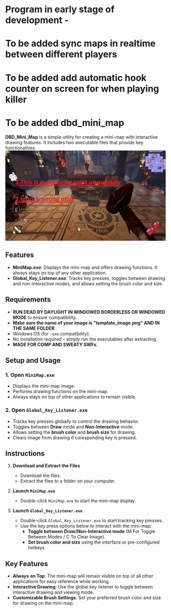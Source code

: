 # Program in early stage of development - 
# To be added sync maps in realtime between different players 
# To be added add automatic hook counter on screen for when playing killer
# To be added dbd_mini_map

**DBD_Mini_Map** is a simple utility for creating a mini-map with interactive drawing features. It includes two executable files that provide key functionalities.
![Alt Text](https://github.com/emiliqn101/DBD_Mini_Map/blob/main/Screenshot%20(684).png)
## Features

- **MiniMap.exe**: Displays the mini-map and offers drawing functions. It always stays on top of any other application.
- **Global_Key_Listener.exe**: Tracks key presses, toggles between drawing and non-interactive modes, and allows setting the brush color and size.

## Requirements

- **RUN DEAD BY DAYLIGHT IN WINDOWED BORDERLESS OR WINDOWED MODE** to ensure compatibility.
- **Make sure the name of your image is "template_image.png" AND IN THE SAME FOLDER**.
- Windows OS (for `.exe` compatibility).
- No installation required – simply run the executables after extracting.
- **MADE FOR COMP AND SWEATY SWFs**.

## Setup and Usage

### 1. Open `MiniMap.exe`
   - Displays the mini-map image.
   - Performs drawing functions on the mini-map.
   - Always stays on top of other applications to remain visible.

### 2. Open `Global_Key_Listener.exe`
   - Tracks key presses globally to control the drawing behavior.
   - Toggles between **Draw** mode and **Non-Interactive** mode.
   - Allows setting the **brush color** and **brush size** for drawing.
   - Clears image from drawing if coresponding key is pressed.

## Instructions

1. **Download and Extract the Files**
   - Download the files.
   - Extract the files to a folder on your computer.

2. **Launch `MiniMap.exe`**
   - Double-click `MiniMap.exe` to start the mini-map display.

3. **Launch `Global_Key_Listener.exe`**
   - Double-click `Global_Key_Listener.exe` to start tracking key presses.
   - Use the key press options below to interact with the mini-map:
     - **Toggle between Draw/Non-Interactive mode** (M For Toggle Between Modes / C To Clear Image).
     - **Set brush color and size** using the interface or pre-configured hotkeys.

## Key Features

- **Always on Top**: The mini-map will remain visible on top of all other applications for easy reference while working.
- **Interactive Drawing**: Use the global key listener to toggle between interactive drawing and viewing mode.
- **Customizable Brush Settings**: Set your preferred brush color and size for drawing on the mini-map.


